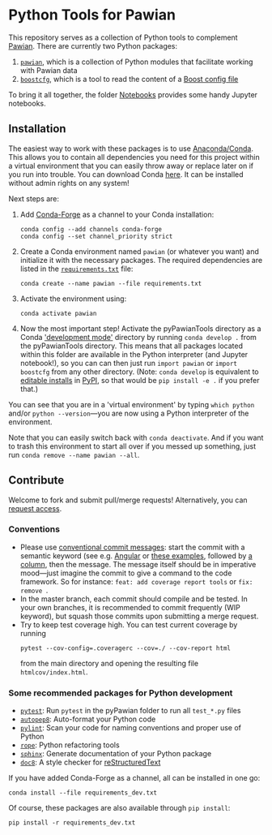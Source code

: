 # Python Tools for Pawian

This repository serves as a collection of Python tools to complement [Pawian](https://panda-wiki.gsi.de/foswiki/bin/view/PWA/PawianPwaSoftware). There are currently two Python packages:

1. [`pawian`](./pawian), which is a collection of Python modules that facilitate working with Pawian data
2. [`boostcfg`](./boostcfg), which is a tool to read the content of a [Boost config file](https://www.boost.org/doc/libs/1_72_0/doc/html/boost/program_options/parse_co_1_3_32_9_8_1_1_11.html)

To bring it all together, the folder [Notebooks](./Notebooks) provides some handy Jupyter notebooks.


## Installation

The easiest way to work with these packages is to use [Anaconda/Conda](https://www.anaconda.com/). This allows you to contain all dependencies you need for this project within a virtual environment that you can easily throw away or replace later on if you run into trouble. You can download Conda [here](https://www.anaconda.com/distribution/#download-section). It can be installed without admin rights on any system!

Next steps are:
1. Add [Conda-Forge](https://conda-forge.org/) as a channel to your Conda installation:
   ```
   conda config --add channels conda-forge
   conda config --set channel_priority strict
   ```

2. Create a Conda environment named `pawian` (or whatever you want) and initialize it with the necessary packages. The required dependencies are listed in the [`requirements.txt`](./requirements.txt) file:
   ```
   conda create --name pawian --file requirements.txt
   ```

3. Activate the environment using:
   ```
   conda activate pawian
   ```

4. Now the most important step! Activate the pyPawianTools directory as a Conda ['development mode'](https://docs.conda.io/projects/conda-build/en/latest/resources/commands/conda-develop.html) directory by running `conda develop .` from the pyPawianTools directory. This means that all packages located within this folder are available in the Python interpreter (and Jupyter notebook!), so you can can then just run `import pawian` or `import boostcfg` from any other directory.
   (Note: `conda develop` is equivalent to [editable installs](https://pip.pypa.io/en/stable/reference/pip_install/#editable-installs) in [PyPI](https://pypi.org/), so that would be  `pip install -e .` if you prefer that.)

You can see that you are in a 'virtual environment' by typing `which python` and/or `python --version`—you are now using a Python interpreter of the environment.

Note that you can easily switch back with `conda deactivate`. And if you want to trash this environment to start all over if you messed up something, just run `conda remove --name pawian --all`.


## Contribute

Welcome to fork and submit pull/merge requests! Alternatively, you can [request access](https://jollyj.ep1.rub.de/redeboer1/pyPawianTools/-/project_members/request_access).

### Conventions

* Please use [conventional commit messages](https://www.conventionalcommits.org/): start the commit with a semantic keyword (see e.g. [Angular](https://github.com/angular/angular/blob/master/CONTRIBUTING.md#type) or [these examples](https://seesparkbox.com/foundry/semantic_commit_messages), followed by [a column](https://git-scm.com/docs/git-interpret-trailers), then the message. The message itself should be in imperative mood—just imagine the commit to give a command to the code framework. So for instance: `feat: add coverage report tools` or `fix: remove `.
* In the master branch, each commit should compile and be tested. In your own branches, it is recommended to commit frequently (WIP keyword), but squash those commits upon submitting a merge request.
* Try to keep test coverage high. You can test current coverage by running
  ```
  pytest --cov-config=.coveragerc --cov=./ --cov-report html
  ```
  from the main directory and opening the resulting file `htmlcov/index.html`.


### Some recommended packages for Python development

- [`pytest`](https://docs.pytest.org/en/latest/): Run `pytest` in the pyPawian folder to run all `test_*.py` files
- [`autopep8`](https://pypi.org/project/autopep8/0.8/): Auto-format your Python code
- [`pylint`](https://www.pylint.org/): Scan your code for naming conventions and proper use of Python
- [`rope`](https://github.com/python-rope/rope): Python refactoring tools
- [`sphinx`](https://www.sphinx-doc.org/): Generate documentation of your Python package
- [`doc8`](https://pypi.org/project/doc8/): A style checker for [reStructuredText](https://docutils.sourceforge.io/docs/ref/rst/introduction.html)

If you have added Conda-Forge as a channel, all can be installed in one go:

```
conda install --file requirements_dev.txt
```

Of course, these packages are also available through `pip install`:

```
pip install -r requirements_dev.txt
```